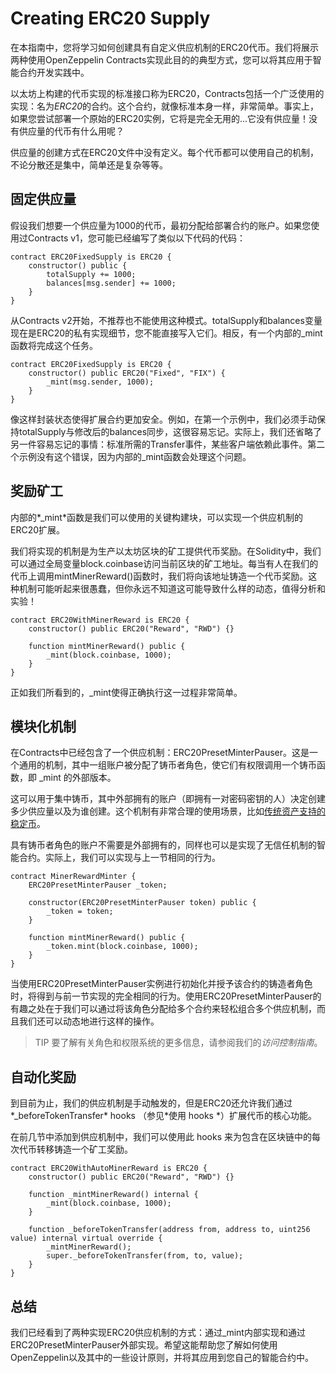# Creating ERC20 Supply
在本指南中，您将学习如何创建具有自定义供应机制的ERC20代币。我们将展示两种使用OpenZeppelin Contracts实现此目的的典型方式，您可以将其应用于智能合约开发实践中。

以太坊上构建的代币实现的标准接口称为ERC20，Contracts包括一个广泛使用的实现：名为*ERC20*的合约。这个合约，就像标准本身一样，非常简单。事实上，如果您尝试部署一个原始的ERC20实例，它将是完全无用的...它没有供应量！没有供应量的代币有什么用呢？

供应量的创建方式在ERC20文件中没有定义。每个代币都可以使用自己的机制，不论分散还是集中，简单还是复杂等等。

## 固定供应量
假设我们想要一个供应量为1000的代币，最初分配给部署合约的账户。如果您使用过Contracts v1，您可能已经编写了类似以下代码的代码：
```
contract ERC20FixedSupply is ERC20 {
    constructor() public {
        totalSupply += 1000;
        balances[msg.sender] += 1000;
    }
}
```

从Contracts v2开始，不推荐也不能使用这种模式。totalSupply和balances变量现在是ERC20的私有实现细节，您不能直接写入它们。相反，有一个内部的_mint函数将完成这个任务。
```
contract ERC20FixedSupply is ERC20 {
    constructor() public ERC20("Fixed", "FIX") {
        _mint(msg.sender, 1000);
    }
}
```
像这样封装状态使得扩展合约更加安全。例如，在第一个示例中，我们必须手动保持totalSupply与修改后的balances同步，这很容易忘记。实际上，我们还省略了另一件容易忘记的事情：标准所需的Transfer事件，某些客户端依赖此事件。第二个示例没有这个错误，因为内部的_mint函数会处理这个问题。

## 奖励矿工
内部的*_mint*函数是我们可以使用的关键构建块，可以实现一个供应机制的ERC20扩展。

我们将实现的机制是为生产以太坊区块的矿工提供代币奖励。在Solidity中，我们可以通过全局变量block.coinbase访问当前区块的矿工地址。每当有人在我们的代币上调用mintMinerReward()函数时，我们将向该地址铸造一个代币奖励。这种机制可能听起来很愚蠢，但你永远不知道这可能导致什么样的动态，值得分析和实验！

```
contract ERC20WithMinerReward is ERC20 {
    constructor() public ERC20("Reward", "RWD") {}

    function mintMinerReward() public {
        _mint(block.coinbase, 1000);
    }
}
```
正如我们所看到的，_mint使得正确执行这一过程非常简单。

## 模块化机制
在Contracts中已经包含了一个供应机制：ERC20PresetMinterPauser。这是一个通用的机制，其中一组账户被分配了铸币者角色，使它们有权限调用一个铸币函数，即 _mint 的外部版本。

这可以用于集中铸币，其中外部拥有的账户（即拥有一对密码密钥的人）决定创建多少供应量以及为谁创建。这个机制有非常合理的使用场景，比如[传统资产支持的稳定币](https://medium.com/reserve-currency/why-another-stablecoin-866f774afede#3aea)。

具有铸币者角色的账户不需要是外部拥有的，同样也可以是实现了无信任机制的智能合约。实际上，我们可以实现与上一节相同的行为。

```
contract MinerRewardMinter {
    ERC20PresetMinterPauser _token;

    constructor(ERC20PresetMinterPauser token) public {
        _token = token;
    }

    function mintMinerReward() public {
        _token.mint(block.coinbase, 1000);
    }
}
```

当使用ERC20PresetMinterPauser实例进行初始化并授予该合约的铸造者角色时，将得到与前一节实现的完全相同的行为。使用ERC20PresetMinterPauser的有趣之处在于我们可以通过将该角色分配给多个合约来轻松组合多个供应机制，而且我们还可以动态地进行这样的操作。

> TIP
要了解有关角色和权限系统的更多信息，请参阅我们的*访问控制指南*。

## 自动化奖励
到目前为止，我们的供应机制是手动触发的，但是ERC20还允许我们通过*_beforeTokenTransfer* hooks （参见*使用 hooks *）扩展代币的核心功能。

在前几节中添加到供应机制中，我们可以使用此 hooks 来为包含在区块链中的每次代币转移铸造一个矿工奖励。
```
contract ERC20WithAutoMinerReward is ERC20 {
    constructor() public ERC20("Reward", "RWD") {}

    function _mintMinerReward() internal {
        _mint(block.coinbase, 1000);
    }

    function _beforeTokenTransfer(address from, address to, uint256 value) internal virtual override {
        _mintMinerReward();
        super._beforeTokenTransfer(from, to, value);
    }
}
```

## 总结
我们已经看到了两种实现ERC20供应机制的方式：通过_mint内部实现和通过ERC20PresetMinterPauser外部实现。希望这能帮助您了解如何使用OpenZeppelin以及其中的一些设计原则，并将其应用到您自己的智能合约中。